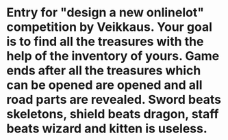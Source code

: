 # Entry for "design a new onlinelot" competition by Veikkaus. Your goal is to find all the treasures with the help of the inventory of yours. Game ends after all the treasures which can be opened are opened and all road parts are revealed.                     Sword beats skeletons, shield beats dragon, staff beats wizard and kitten is useless.
